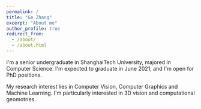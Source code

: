 ```yaml
---
permalink: /
title: "Ge Zhang"
excerpt: "About me"
author_profile: true
redirect_from: 
  - /about/
  - /about.html
---
```


I'm a senior undergraduate in ShanghaiTech University, majored in Computer Science. I'm expected to graduate in June 2021, and I'm open for PhD positions.

My research interest lies in Computer Vision, Computer Graphics and Machine Learning. I'm particularly interested in 3D vision and computational geomotries.

